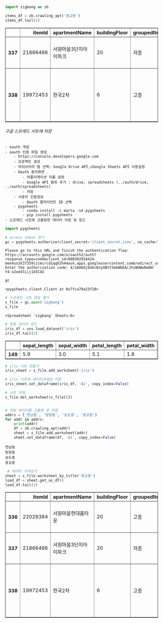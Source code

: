 ```python
import zigbang as zb
```


```python
items_df = zb.crawling_apt('광교동')
items_df.tail(2)
```




<div>
<style scoped>
    .dataframe tbody tr th:only-of-type {
        vertical-align: middle;
    }

    .dataframe tbody tr th {
        vertical-align: top;
    }

    .dataframe thead th {
        text-align: right;
    }
</style>
<table border="1" class="dataframe">
  <thead>
    <tr style="text-align: right;">
      <th></th>
      <th>itemId</th>
      <th>apartmentName</th>
      <th>buildingFloor</th>
      <th>groupedItemFloor</th>
      <th>lat</th>
      <th>lng</th>
      <th>sales</th>
      <th>itemTitle</th>
      <th>m2</th>
      <th>p</th>
    </tr>
  </thead>
  <tbody>
    <tr>
      <th>337</th>
      <td>21866496</td>
      <td>서원마을3단지아이파크</td>
      <td>20</td>
      <td>저층</td>
      <td>37.308180</td>
      <td>127.080468</td>
      <td>63000</td>
      <td>전체 올수리된집, 심곡초품아, 남향,</td>
      <td>113</td>
      <td>34</td>
    </tr>
    <tr>
      <th>338</th>
      <td>19972453</td>
      <td>한국2차</td>
      <td>6</td>
      <td>고층</td>
      <td>37.267459</td>
      <td>127.051121</td>
      <td>49000</td>
      <td>주인거주하여 상태 깨끗 대지지분넓은 저층아파트  방3구조 굿</td>
      <td>85</td>
      <td>25</td>
    </tr>
  </tbody>
</table>
</div>



###### 구글 스프레드 시트에 저장
    - oauth 개념
    - oauth 인증 파일 생성
        - https://console.developers.google.com
        - 프로젝트 생성
        - 라이브러리 탭 선택: Google Drive API,cGoogle Sheets API 사용설정
        - Oauth 동의화면
            - 어플리케이션 이름 설정
            - Google API 범위 추가 : drive, spreadsheets (../auth/drive, ../auth/spreadsheets)
            - 저장
        - 사용자 인증정보
            - Oauth 클라이언트 ID 선택
        - pygsheets
            - conda install -c marta -sd pygsheets
            - pip install pygsheets
    - 스프레드 시트에 크롤링한 데이터 저장 및 로드


```python
import pygsheets
```


```python
# access token 얻기
gc = pygsheets.authorize(client_secret='client_secret.json', no_cache=True)
```

    Please go to this URL and finish the authentication flow: https://accounts.google.com/o/oauth2/auth?response_type=code&client_id=980382924424-mee4sn2k37359lccmcrcd1qqh2h44ask.apps.googleusercontent.com&redirect_uri=urn%3Aietf%3Awg%3Aoauth%3A2.0%3Aoob&scope=https%3A%2F%2Fwww.googleapis.com%2Fauth%2Fspreadsheets+https%3A%2F%2Fwww.googleapis.com%2Fauth%2Fdrive&state=AgjT63XZmF1BwEUxas04m4IGoR0D7n&prompt=consent&access_type=offline
    Enter the authorization code: 4/1AHG8jbG6cBJyXBtt5mGWbEAcJhsNUWw0w8H-Y4-o2oe4lLij14SC4I



```python
gc
```




    <pygsheets.client.Client at 0x7fca79a23f10>




```python
# 스프레드 시트 파일 열기
s_file = gc.open('zigbang')
s_file
```




    <Spreadsheet 'zigbang' Sheets:6>




```python
# 붓꽃 데이터 로드
iris_df = sns.load_dataset('iris')
iris_df.tail(1)
```




<div>
<style scoped>
    .dataframe tbody tr th:only-of-type {
        vertical-align: middle;
    }

    .dataframe tbody tr th {
        vertical-align: top;
    }

    .dataframe thead th {
        text-align: right;
    }
</style>
<table border="1" class="dataframe">
  <thead>
    <tr style="text-align: right;">
      <th></th>
      <th>sepal_length</th>
      <th>sepal_width</th>
      <th>petal_length</th>
      <th>petal_width</th>
      <th>species</th>
    </tr>
  </thead>
  <tbody>
    <tr>
      <th>149</th>
      <td>5.9</td>
      <td>3.0</td>
      <td>5.1</td>
      <td>1.8</td>
      <td>virginica</td>
    </tr>
  </tbody>
</table>
</div>




```python
# iris 시트 만들기
iris_sheet = s_file.add_worksheet('iris')
```


```python
# iris 시트에 데이터프레임 저장
iris_sheet.set_dataframe(iris_df, 'A1', copy_index=False)
```


```python
# 시트 삭제
s_file.del_worksheet(s_file[0])
```


```python

```


```python
# 직방 데이터를 크롤링 후 저장
addrs = ['연남동', '망원동', '송도동', '광교동']
for addr in addrs:
    print(addr)
    df = zb.crawling_apt(addr)
    sheet = s_file.add_worksheet(addr)
    sheet.set_dataframe(df, 'A1', copy_index=False)
```

    연남동
    망원동
    송도동
    광교동



```python
 # 데이터 가져오기
sheet = s_file.worksheet_by_title('광교동')
load_df = sheet.get_as_df()
load_df.tail(3)
```




<div>
<style scoped>
    .dataframe tbody tr th:only-of-type {
        vertical-align: middle;
    }

    .dataframe tbody tr th {
        vertical-align: top;
    }

    .dataframe thead th {
        text-align: right;
    }
</style>
<table border="1" class="dataframe">
  <thead>
    <tr style="text-align: right;">
      <th></th>
      <th>itemId</th>
      <th>apartmentName</th>
      <th>buildingFloor</th>
      <th>groupedItemFloor</th>
      <th>lat</th>
      <th>lng</th>
      <th>sales</th>
      <th>itemTitle</th>
      <th>m2</th>
      <th>p</th>
    </tr>
  </thead>
  <tbody>
    <tr>
      <th>336</th>
      <td>22029384</td>
      <td>서원마을현대홈타운</td>
      <td>20</td>
      <td>고층</td>
      <td>37.309308</td>
      <td>127.081566</td>
      <td>58000</td>
      <td>올수리, 밝고 컨디션좋은집, 심곡초품아</td>
      <td>108</td>
      <td>32</td>
    </tr>
    <tr>
      <th>337</th>
      <td>21866496</td>
      <td>서원마을3단지아이파크</td>
      <td>20</td>
      <td>저층</td>
      <td>37.308180</td>
      <td>127.080468</td>
      <td>63000</td>
      <td>전체 올수리된집, 심곡초품아, 남향,</td>
      <td>113</td>
      <td>34</td>
    </tr>
    <tr>
      <th>338</th>
      <td>19972453</td>
      <td>한국2차</td>
      <td>6</td>
      <td>고층</td>
      <td>37.267459</td>
      <td>127.051121</td>
      <td>49000</td>
      <td>주인거주하여 상태 깨끗 대지지분넓은 저층아파트  방3구조 굿</td>
      <td>85</td>
      <td>25</td>
    </tr>
  </tbody>
</table>
</div>




```python

```
